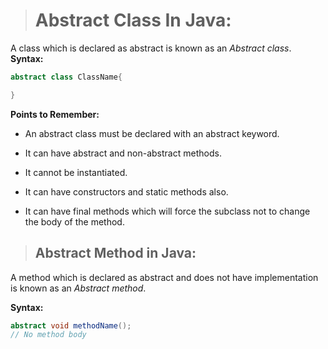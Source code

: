 > # Abstract Class In Java:

A class which is declared as abstract is known as an *Abstract class*.
__Syntax:__
```java
abstract class ClassName{

}
```

__Points to Remember:__

- An abstract class must be declared with an abstract keyword.

- It can have abstract and non-abstract methods.

- It cannot be instantiated.

- It can have constructors and static methods also.

- It can have final methods which will force the subclass not to change the body of the method.

> ## Abstract Method in Java:

A method which is declared as abstract and does not have implementation is known as an *Abstract method*.

__Syntax:__
```java
abstract void methodName();
// No method body
```


